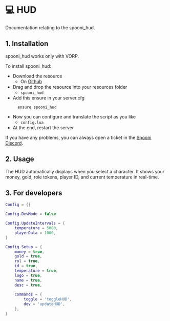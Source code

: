 # 💻 HUD
Documentation relating to the spooni_hud.

## 1. Installation
spooni_hud works only with VORP. 

To install spooni_hud:
- Download the resource
  - On [Github](https://github.com/Spooni-Development/spooni_hud)
- Drag and drop the resource into your resources folder
  - `spooni_hud`
- Add this ensure in your server.cfg
  ```
    ensure spooni_hud
  ```
- Now you can configure and translate the script as you like
  - `config.lua`
- At the end, restart the server

If you have any problems, you can always open a ticket in the [Spooni Discord](https://discord.gg/spooni).

## 2. Usage
The HUD automatically displays when you select a character. It shows your money, gold, role tokens, player ID, and current temperature in real-time.

## 3. For developers
```lua
Config = {}

Config.DevMode = false

Config.UpdateIntervals = {
    temperature = 5000,
    playerData = 1000,
}

Config.Setup = {
    money = true,
    gold = true,
    rol = true,
    id = true,
    temperature = true,
    logo = true,
    name = true,
    desc = true,
    
    commands = {
        toggle = 'toggleHUD',
        dev = 'updateHUD',
    },
}
```